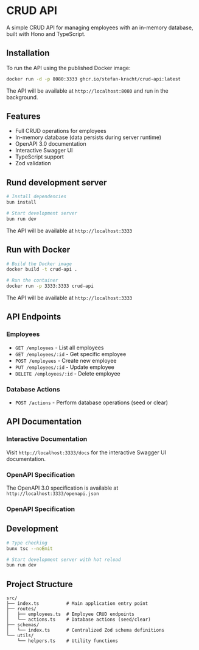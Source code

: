 # CRUD API

A simple CRUD API for managing employees with an in-memory database, built with Hono and TypeScript.

## Installation

To run the API using the published Docker image:

```bash
docker run -d -p 8080:3333 ghcr.io/stefan-kracht/crud-api:latest
```

The API will be available at `http://localhost:8080` and run in the background.

## Features

- Full CRUD operations for employees
- In-memory database (data persists during server runtime)
- OpenAPI 3.0 documentation
- Interactive Swagger UI
- TypeScript support
- Zod validation

## Rund development server

```bash
# Install dependencies
bun install

# Start development server
bun run dev
```

The API will be available at `http://localhost:3333`

## Run with Docker

```bash
# Build the Docker image
docker build -t crud-api .

# Run the container
docker run -p 3333:3333 crud-api
```

The API will be available at `http://localhost:3333`

## API Endpoints

### Employees

- `GET /employees` - List all employees
- `GET /employees/:id` - Get specific employee
- `POST /employees` - Create new employee
- `PUT /employees/:id` - Update employee
- `DELETE /employees/:id` - Delete employee

### Database Actions

- `POST /actions` - Perform database operations (seed or clear)

## API Documentation

### Interactive Documentation

Visit `http://localhost:3333/docs` for the interactive Swagger UI documentation.

### OpenAPI Specification

The OpenAPI 3.0 specification is available at `http://localhost:3333/openapi.json`

### OpenAPI Specification

## Development

```bash
# Type checking
bunx tsc --noEmit

# Start development server with hot reload
bun run dev
```

## Project Structure

```
src/
├── index.ts          # Main application entry point
├── routes/
│   ├── employees.ts  # Employee CRUD endpoints
│   └── actions.ts    # Database actions (seed/clear)
├── schemas/
│   └── index.ts      # Centralized Zod schema definitions
└── utils/
    └── helpers.ts    # Utility functions
```
